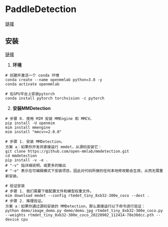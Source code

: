 # PaddleDetection
[链接](https://github.com/open-mmlab/mmdetection)

## 安装
[链接](https://mmdetection.readthedocs.io/zh-cn/latest/get_started.html)

1. **环境**
```
# 创建并激活一个 conda 环境
conda create --name openmmlab python=3.8 -y
conda activate openmmlab

# 在GPU平台上安装pytorch
conda install pytorch torchvision -c pytorch
```

2. **安装MMDetection**
```
# 步骤 0. 使用 MIM 安装 MMEngine 和 MMCV。
pip install -U openmim
mim install mmengine
mim install "mmcv>=2.0.0"

# 步骤 1. 安装 MMDetection。
方案 a：如果你开发并直接运行 mmdet，从源码安装它：
git clone https://github.com/open-mmlab/mmdetection.git
cd mmdetection
pip install -v -e .
# "-v" 指详细说明，或更多的输出
# "-e" 表示在可编辑模式下安装项目，因此对代码所做的任何本地修改都会生效，从而无需重新安装。
```
```
# 验证安装
# 步骤 1. 我们需要下载配置文件和模型权重文件。
mim download mmdet --config rtmdet_tiny_8xb32-300e_coco --dest .
# 步骤 2. 推理验证。
方案 a：如果你通过源码安装的 MMDetection，那么直接运行以下命令进行验证：
python demo/image_demo.py demo/demo.jpg rtmdet_tiny_8xb32-300e_coco.py --weights rtmdet_tiny_8xb32-300e_coco_20220902_112414-78e30dcc.pth --device cpu
``` 
